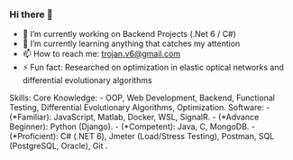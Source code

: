 ### Hi there 👋

- 🔭 I’m currently working on Backend Projects (.Net 6 / C#)
- 🌱 I’m currently learning anything that catches my attention
- 📫 How to reach me: trojan.v6@gmail.com
- ⚡ Fun fact: Researched on optimization in elastic optical networks and differential evolutionary algorithms

Skills:
  Core Knowledge: 
    -	OOP, Web Development, Backend, Functional Testing, Differential Evolutionary Algorithms, Optimization.
  Software: 
    -	(*Familiar): JavaScript, Matlab, Docker, WSL, SignalR.
    -	(*Advance Beginner): Python (Django).
    -	(*Competent): Java, C, MongoDB.
    -	(*Proficient): C# (.NET 6), Jmeter (Load/Stress Testing), Postman, SQL (PostgreSQL, Oracle), Git .

<!--
**Unnamed10110/Unnamed10110** is a ✨ _special_ ✨ repository because its `README.md` (this file) appears on your GitHub profile.

Here are some ideas to get you started:

- 🔭 I’m currently working on ...
- 🌱 I’m currently learning ...
- 👯 I’m looking to collaborate on ...
- 🤔 I’m looking for help with ...
- 💬 Ask me about ...
- 📫 How to reach me: ...
- 😄 Pronouns: ...
- ⚡ Fun fact: ...
-->
